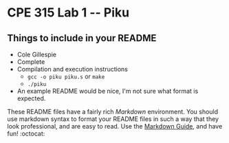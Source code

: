# CPE 315 Lab 1 -- Piku

## Things to include in your README

* Cole Gillespie
* Complete
* Compilation and execution instructions
  * `gcc -o piku piku.s` or `make`
  * `./piku`
* An example README would be nice, I'm not sure what format is expected.

These README files have a fairly rich _Markdown_ environment. You should use
markdown syntax to format your README files in such a way that they look
professional, and are easy to read. Use the 
[Markdown Guide](https://guides.github.com/features/mastering-markdown/), and
have fun! :octocat:

